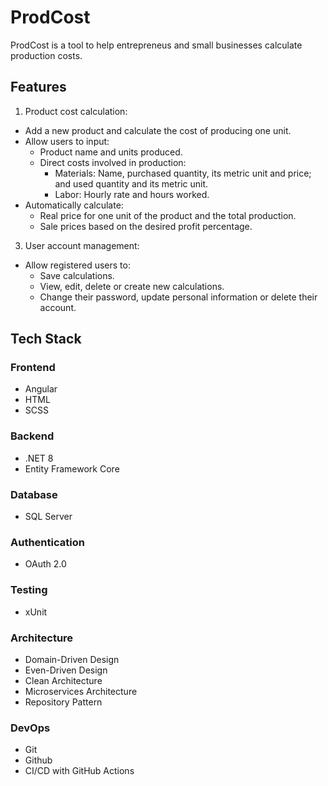 # ProdCost
ProdCost is a tool to help entrepreneus and small businesses calculate production costs.

## Features
1. Product cost calculation:
  - Add a new product and calculate the cost of producing one unit.
  - Allow users to input:
    - Product name and units produced.
    - Direct costs involved in production:
      - Materials: Name, purchased quantity, its metric unit and price; and used quantity and its metric unit.
      - Labor: Hourly rate and hours worked. 
  - Automatically calculate:
    - Real price for one unit of the product and the total production.
    - Sale prices based on the desired profit percentage.
3. User account management:
  - Allow registered users to:
    - Save calculations.
    - View, edit, delete or create new calculations.
    - Change their password, update personal information or delete their account.

## Tech Stack

### Frontend
- Angular
- HTML
- SCSS

### Backend
- .NET 8
- Entity Framework Core

### Database
- SQL Server

### Authentication
- OAuth 2.0

### Testing
- xUnit

### Architecture
- Domain-Driven Design
- Even-Driven Design
- Clean Architecture
- Microservices Architecture
- Repository Pattern

### DevOps
- Git
- Github
- CI/CD with GitHub Actions
